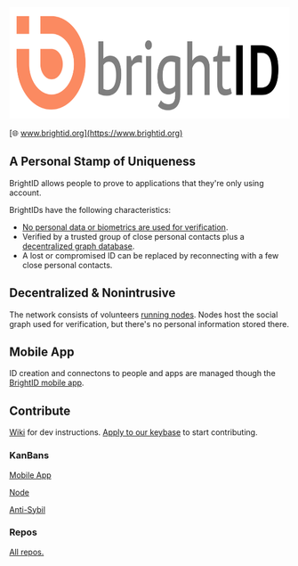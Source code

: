 <img height="200px" src="images/brightid%20final-01.svg"/>

[🌐 www.brightid.org](https://www.brightid.org)

## A Personal Stamp of Uniqueness

BrightID allows people to prove to applications that they're only using account.

BrightIDs have the following characteristics:
* [No personal data or biometrics are used for verification](https://www.brightid.org/faq).
* Verified by a trusted group of close personal contacts plus a [decentralized graph database](#decentralized-and-owner-free).
* A lost or compromised ID can be replaced by reconnecting with a few close personal contacts.

## Decentralized & Nonintrusive

The network consists of volunteers [running nodes](https://github.com/BrightID/BrightID-Node). Nodes host the social graph used for verification, but there's no personal information stored there.

## Mobile App

ID creation and connectons to people and apps are managed though the [BrightID mobile app](https://github.com/BrightID/BrightID/wiki/BrightID---Full-Mobile-Spec).

## Contribute

[Wiki](https://github.com/BrightID/BrightID/wiki) for dev instructions. [Apply to our keybase](https://keybase.io/team/brightid) to start contributing.

### KanBans
[Mobile App](https://github.com/BrightID/BrightID/projects/4)

[Node](https://github.com/BrightID/BrightID-Node/projects/2)

[Anti-Sybil](https://github.com/BrightID/BrightID-Node/projects/3)

### Repos
[All repos.](https://github.com/BrightID)
